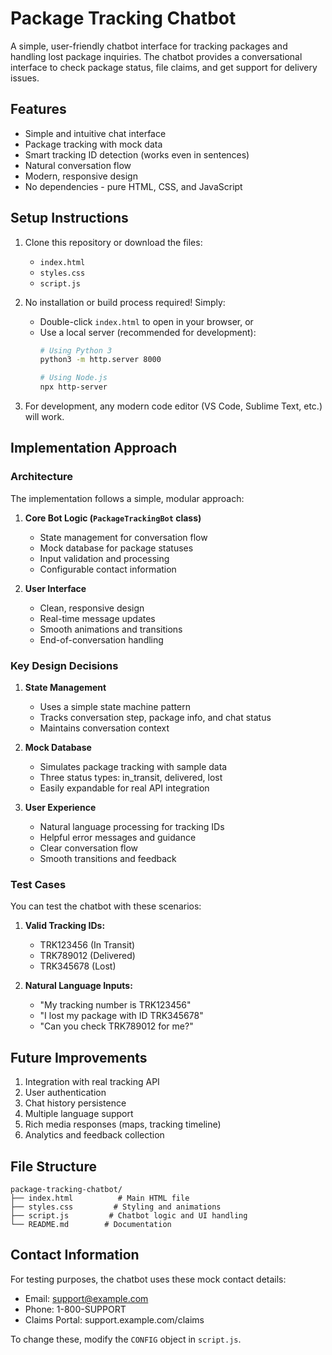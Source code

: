 # Package Tracking Chatbot

A simple, user-friendly chatbot interface for tracking packages and handling lost package inquiries. The chatbot provides a conversational interface to check package status, file claims, and get support for delivery issues.

## Features

- Simple and intuitive chat interface
- Package tracking with mock data
- Smart tracking ID detection (works even in sentences)
- Natural conversation flow
- Modern, responsive design
- No dependencies - pure HTML, CSS, and JavaScript

## Setup Instructions

1. Clone this repository or download the files:
   - `index.html`
   - `styles.css`
   - `script.js`

2. No installation or build process required! Simply:
   - Double-click `index.html` to open in your browser, or
   - Use a local server (recommended for development):
     ```bash
     # Using Python 3
     python3 -m http.server 8000

     # Using Node.js
     npx http-server
     ```

3. For development, any modern code editor (VS Code, Sublime Text, etc.) will work.

## Implementation Approach

### Architecture

The implementation follows a simple, modular approach:

1. **Core Bot Logic (`PackageTrackingBot` class)**
   - State management for conversation flow
   - Mock database for package statuses
   - Input validation and processing
   - Configurable contact information

2. **User Interface**
   - Clean, responsive design
   - Real-time message updates
   - Smooth animations and transitions
   - End-of-conversation handling

### Key Design Decisions

1. **State Management**
   - Uses a simple state machine pattern
   - Tracks conversation step, package info, and chat status
   - Maintains conversation context

2. **Mock Database**
   - Simulates package tracking with sample data
   - Three status types: in_transit, delivered, lost
   - Easily expandable for real API integration

3. **User Experience**
   - Natural language processing for tracking IDs
   - Helpful error messages and guidance
   - Clear conversation flow
   - Smooth transitions and feedback

### Test Cases

You can test the chatbot with these scenarios:

1. **Valid Tracking IDs:**
   - TRK123456 (In Transit)
   - TRK789012 (Delivered)
   - TRK345678 (Lost)

2. **Natural Language Inputs:**
   - "My tracking number is TRK123456"
   - "I lost my package with ID TRK345678"
   - "Can you check TRK789012 for me?"

## Future Improvements

1. Integration with real tracking API
2. User authentication
3. Chat history persistence
4. Multiple language support
5. Rich media responses (maps, tracking timeline)
6. Analytics and feedback collection

## File Structure

```
package-tracking-chatbot/
├── index.html          # Main HTML file
├── styles.css         # Styling and animations
├── script.js         # Chatbot logic and UI handling
└── README.md        # Documentation
```

## Contact Information

For testing purposes, the chatbot uses these mock contact details:
- Email: support@example.com
- Phone: 1-800-SUPPORT
- Claims Portal: support.example.com/claims

To change these, modify the `CONFIG` object in `script.js`. 